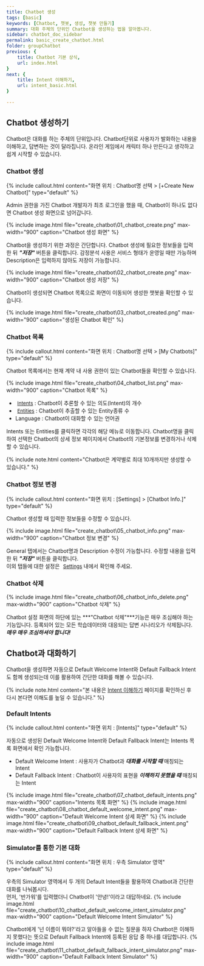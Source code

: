 ```yaml
---
title: Chatbot 생성
tags: [basic]
keywords: [Chatbot, 챗봇, 생성, 챗봇 만들기]
summary: 대화 주체의 단위인 Chatbot을 생성하는 법을 알아봅니다.
sidebar: chatbot_doc_sidebar
permalink: basic_create_chatbot.html
folder: groupChatbot
previous: {
    title: Chatbot 기본 상식, 
    url: index.html
}
next: {
    title: Intent 이해하기,
    url: intent_basic.html
}

---
```


## Chatbot 생성하기

Chatbot은 대화를 하는 주체의 단위입니다. Chatbot단위로 사용자가 발화하는 내용을 이해하고, 답변하는 것이 달라집니다.
온라인 게임에서 캐릭터 하나 만든다고 생각하고 쉽게 시작할 수 있습니다.

### Chatbot 생성
{% include callout.html content="화면 위치 : Chatbot명 선택 > [+Create New Chatbot]" type="default" %}

Admin 권한을 가진 Chatbot 개발자가 최초 로그인을 했을 때, Chatbot이 하나도 없다면 Chatbot 생성 화면으로 넘어갑니다. 

{% include image.html file="create_chatbot\01_chatbot_create.png" max-width="900" caption="Chatbot 생성 화면" %}

Chatbot을 생성하기 위한 과정은 간단합니다. Chatbot 생성에 필요한 정보들을 입력한 뒤 ***"저장"*** 버튼을 클릭합니다. 
감정분석 사용은 서비스 형태가 운영일 때만 가능하며 Description은 입력하지 않아도 저장이 가능합니다. 

{% include image.html file="create_chatbot\02_chatbot_create.png" max-width="900" caption="Chatbot 생성 저장" %}

Chatbot이 생성되면 Chatbot 목록으로 화면이 이동되어 생성한 챗봇을 확인할 수 있습니다. 

{% include image.html file="create_chatbot\03_chatbot_created.png" max-width="900" caption="생성된 Chatbot 확인" %}


### Chatbot 목록
{% include callout.html content="화면 위치 : Chatbot명 선택 > [My Chatbots]" type="default" %}

Chatbot 목록에서는 현재 계약 내 사용 권한이 있는 Chatbot들을 확인할 수 있습니다.

{% include image.html file="create_chatbot\04_chatbot_list.png" max-width="900" caption="Chatbot 목록" %}

- <span style="color:#2c3238; font-size:13px"><i class="fa fa-external-link-square" aria-hidden="true" style="margin-left:5px"></i>[Intents](intent_basic.html)</span> : Chatbot이 추론할 수 있는 의도(Intent)의 개수
- <span style="color:#2c3238; font-size:13px"><i class="fa fa-external-link-square" aria-hidden="true" style="margin-left:5px"></i>[Entities](entity_basic.html)</span> : Chatbot이 추출할 수 있는 Entity종류 수
- Language : Chatbot이 대화할 수 있는 언어권

Intents 또는 Entities를 클릭하면 각각의 해당 메뉴로 이동합니다. Chatbot명을 클릭하여 선택한 Chatbot의 상세 정보 페이지에서 Chatbot의 기본정보를 변경하거나 삭제할 수 있습니다.

{% include note.html content="Chatbot은 계약별로 최대 10개까지만 생성할 수 있습니다." %}

### Chatbot 정보 변경
{% include callout.html content="화면 위치 : [Settings] > [Chatbot Info.]" type="default" %}

Chatbot 생성할 때 입력한 정보들을 수정할 수 있습니다. 

{% include image.html file="create_chatbot\05_chatbot_info.png" max-width="900" caption="Chatbot 정보 변경" %}

General 탭에서는 Chatbot명과 Description 수정이 가능합니다. 수정할 내용을 입력한 뒤 ***"저장"*** 버튼을 클릭합니다. <br/>
이외 탭들에 대한 설정은 <span style="color:#2c3238; font-size:13px"><i class="fa fa-external-link-square" aria-hidden="true" style="margin-left:5px"></i>[Settings](chatbot_setting.html)</span> 내에서 확인해 주세요.

### Chatbot 삭제

{% include image.html file="create_chatbot\06_chatbot_info_delete.png" max-width="900" caption="Chatbot 삭제" %}

Chatbot 설정 화면의 하단에 있는 ***"Chatbot 삭제"***기능은 매우 조심해야 하는 기능입니다. 등록되어 있는 모든 학습데이터와 대응되는 답변 시나리오가 삭제됩니다. ***매우 매우 조심하셔야 합니다!***

## Chatbot과 대화하기

Chatbot을 생성하면 자동으로 Default Welcome Intent와 Default Fallback Intent도 함께 생성되는데 이를 활용하여 간단한 대화를 해볼 수 있습니다.

{% include note.html content="본 내용은 [Intent 이해하기](intent_basic.html) 페이지를 확인하신 후 다시 본다면 이해도를 높일 수 있습니다." %}

### Default Intents
{% include callout.html content="화면 위치 : [Intents]" type="default" %}

자동으로 생성된 Default Welcome Intent와 Default Fallback Intent는 Intents 목록 화면에서 확인 가능합니다.

- Default Welcome Intent : 사용자가 Chatbot과 ***대화를 시작할 때*** 매칭되는 Intent
- Default Fallback Intent : Chatbot이 사용자의 표현을 ***이해하지 못했을 때*** 매칭되는 Intent

{% include image.html file="create_chatbot\07_chatbot_default_intents.png" max-width="900" caption="Intents 목록 화면" %}
{% include image.html file="create_chatbot\08_chatbot_default_welcome_intent.png" max-width="900" caption="Default Welcome Intent 상세 화면" %}
{% include image.html file="create_chatbot\09_chatbot_default_fallback_intent.png" max-width="900" caption="Default Fallback Intent 상세 화면" %}

### Simulator를 통한 기본 대화
{% include callout.html content="화면 위치 : 우측 Simulator 영역" type="default" %}

우측의 Simulator 영역에서 두 개의 Default Intent들을 활용하여 Chatbot과 간단한 대화를 나눠봅시다. <br/>
먼저, '반가워'를 입력했더니 Chatbot이 '안녕!'이라고 대답하네요. 
{% include image.html file="create_chatbot\10_chatbot_default_welcome_intent_simulator.png" max-width="900" caption="Default Welcome Intent Simulator" %}

Chatbot에게 '넌 이름이 뭐야?'라고 알아들을 수 없는 질문을 하자 Chatbot은 이해하지 못했다는 뜻으로 Default Fallback Intent에 등록된 응답 중 하나를 대답합니다.
{% include image.html file="create_chatbot\11_chatbot_default_fallback_intent_simulator.png" max-width="900" caption="Default Fallback Intent Simulator" %}